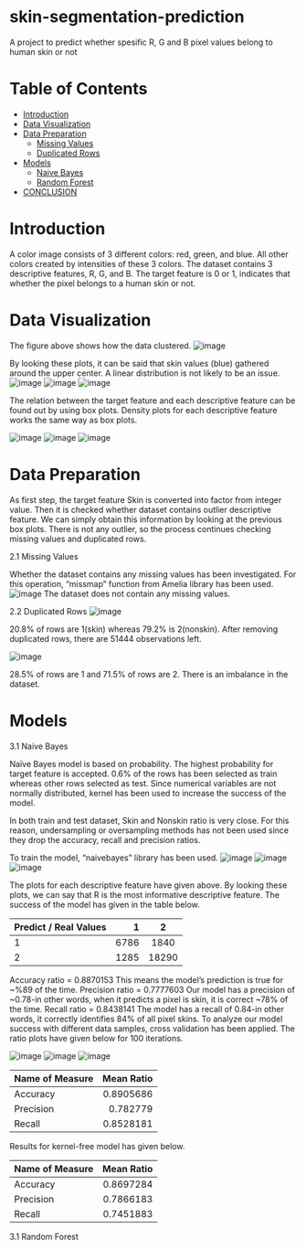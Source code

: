 # skin-segmentation-prediction
A project to predict whether spesific R, G and B pixel values belong to human skin or not

# Table of Contents

* [Introduction](#Introduction)
* [Data Visualization](#Data_Visualization)
* [Data Preparation](#Data_Preparation) 
   * [Missing Values](#Missing_Values)
   * [Duplicated Rows](#Duplicated_Rows)
* [Models](#Models) 
   * [Naive Bayes](#Naive_Bayes)
   * [Random Forest](#Random_Forest)
* [CONCLUSION](#CONCLUSION)


# Introduction <a class="anchor" id="Introduction"></a>

A color image consists of 3 different colors: red, green, and blue. All other colors created by intensities of these 3 colors. The dataset contains 3 descriptive features, R, G, and B. The target feature is 0 or 1, indicates that whether the pixel belongs to a human skin or not.

# Data Visualization <a class="anchor" id="Data_Visualization"></a>

The figure above shows how the data clustered. 
![image](https://user-images.githubusercontent.com/50465232/184250516-ca666831-eb3e-47cc-833f-08efbcf75504.png)

By looking these plots, it can be said that skin values (blue) gathered around the upper center. A linear distribution is not likely to be an issue.
![image](https://user-images.githubusercontent.com/50465232/184250566-950f5d78-65e0-4654-a41f-a3420cb346d7.png)
![image](https://user-images.githubusercontent.com/50465232/184250574-116f8f65-fcf4-4380-83a5-215cc6202585.png)
![image](https://user-images.githubusercontent.com/50465232/184250583-768f5868-ca59-4c96-9e92-312e8066f443.png)

The relation between the target feature and each descriptive feature can be found out by using box plots. Density plots for each descriptive feature works the same way as box plots.

![image](https://user-images.githubusercontent.com/50465232/184250634-d085044f-d032-434f-befa-a13fa2bd1eef.png)
![image](https://user-images.githubusercontent.com/50465232/184250643-7573805d-887e-473d-8610-a58c77867fab.png)
![image](https://user-images.githubusercontent.com/50465232/184250649-0444b0b4-c86c-446a-9504-780d3ce21f73.png)

# Data Preparation <a class="anchor" id="Data_Preparation"></a>

As first step, the target feature Skin is converted into factor from integer value. Then it is checked whether dataset contains outlier descriptive feature. We can simply obtain this information by looking at the previous box plots. There is not any outlier, so the process continues checking missing values and duplicated rows. 

2.1 Missing Values <a class="anchor" id="Missing_Values"></a>

Whether the dataset contains any missing values has been investigated. For this operation, “missmap” function from Amelia library has been used.
![image](https://user-images.githubusercontent.com/50465232/184250785-f2acafd9-c201-431c-ae02-731c4fde01fb.png)
The dataset does not contain any missing values.

2.2 Duplicated Rows <a class="anchor" id="Duplicated_Rows"></a>
![image](https://user-images.githubusercontent.com/50465232/184250859-dc3da7bd-ca9b-440a-870f-98102f756bb7.png)

20.8% of rows are 1(skin) whereas 79.2% is 2(nonskin). After removing duplicated rows, there are 51444 observations left.

![image](https://user-images.githubusercontent.com/50465232/184250902-a3fc17bc-75c0-4fd2-930e-93f9730a9662.png)

28.5% of rows are 1 and 71.5% of rows are 2. There is an imbalance in the dataset.

# Models <a class="anchor" id="Models"></a>

3.1 Naive Bayes   <a class="anchor" id="Naive_Bayes "></a>

Naïve Bayes model is based on probability. The highest probability for target feature is accepted.
0.6% of the rows has been selected as train whereas other rows selected as test. 
Since numerical variables are not normally distributed, kernel has been used to increase the success of the model.


In both train and test dataset, Skin and Nonskin ratio is very close. For this reason, undersampling or oversampling methods has not been used since they drop the accuracy, recall and precision ratios. 

To train the model, “naivebayes” library has been used. 
![image](https://user-images.githubusercontent.com/50465232/184251661-ccda549c-9b64-4925-b73d-d6bb0776fc42.png)
![image](https://user-images.githubusercontent.com/50465232/184251673-689645d4-859f-4cea-9cd8-640af0fd1eaa.png)
![image](https://user-images.githubusercontent.com/50465232/184251686-a63d37a0-e968-4a57-a1d3-2608276a02a3.png)

The plots for each descriptive feature have given above. By looking these plots, we can say that R is the most informative descriptive feature. 
The success of the model has given in the table below. 

Predict / Real Values| 1 | 2
| :--- | ---: | :---:
1  | 6786 | 1840
2  | 1285 | 18290

Accuracy ratio = 0.8870153
This means the model’s prediction is true for ~%89 of the time.
Precision ratio = 0.7777603
Our model has a precision of ~0.78-in other words, when it predicts a pixel is skin, it is correct ~78% of the time.
Recall ratio = 0.8438141
The model has a recall of 0.84-in other words, it correctly identifies 84% of all pixel skins.
To analyze our model success with different data samples, cross validation has been applied.
The ratio plots have given below for 100 iterations.

![image](https://user-images.githubusercontent.com/50465232/184251935-22cee58a-3201-401e-8bd0-895cd6679831.png)
![image](https://user-images.githubusercontent.com/50465232/184251950-87b2e41b-08c0-4609-906e-0ccb7f7e7806.png)
![image](https://user-images.githubusercontent.com/50465232/184251955-5fb5fced-180c-48f8-819a-819944baa953.png)


Name of Measure| Mean Ratio
| :--- | ---: 
Accuracy  | 0.8905686
Precision  | 0.782779
Recall  | 0.8528181

Results for kernel-free model has given below.

Name of Measure| Mean Ratio
| :--- | ---: 
Accuracy  | 0.8697284
Precision  | 0.7866183
Recall  | 0.7451883


3.1 Random Forest   <a class="anchor" id="Random_Forest "></a>








